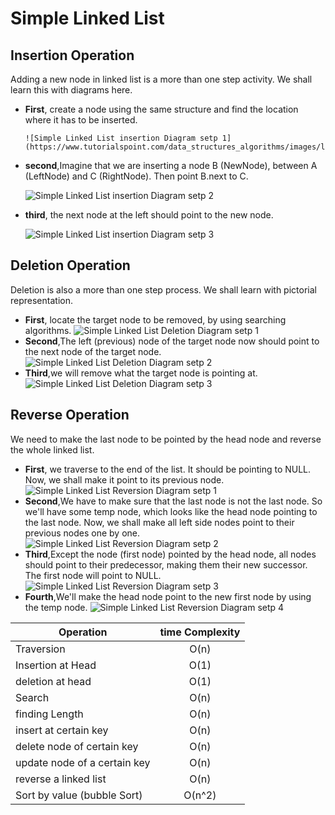 # Simple Linked List

## Insertion Operation

Adding a new node in linked list is a more than one step activity. We shall learn this with diagrams here.

- __First__, create a node using the same structure and find the location where it has to be inserted.
  
      ![Simple Linked List insertion Diagram setp 1](https://www.tutorialspoint.com/data_structures_algorithms/images/linked_list_insertion_0.jpg)
- __second__,Imagine that we are inserting a node B (NewNode), between A (LeftNode) and C (RightNode). Then point B.next to C.
  
  ![Simple Linked List insertion Diagram setp 2](https://www.tutorialspoint.com/data_structures_algorithms/images/linked_list_insertion_1.jpg)
- __third__, the next node at the left should point to the new node.
  
  ![Simple Linked List insertion Diagram setp 3](https://www.tutorialspoint.com/data_structures_algorithms/images/linked_list_insertion_2.jpg)
  
## Deletion Operation

Deletion is also a more than one step process. We shall learn with pictorial representation.

- __First__, locate the target node to be removed, by using searching algorithms.
      ![Simple Linked List Deletion Diagram setp 1](https://www.tutorialspoint.com/data_structures_algorithms/images/linked_list_deletion_0.jpg)
- __Second__,The left (previous) node of the target node now should point to the next node of the target node.
  ![Simple Linked List Deletion Diagram setp 2](https://www.tutorialspoint.com/data_structures_algorithms/images/linked_list_deletion_1.jpg)
- __Third__,we will remove what the target node is pointing at.
  ![Simple Linked List Deletion Diagram setp 3](https://www.tutorialspoint.com/data_structures_algorithms/images/linked_list_deletion_2.jpg)

## Reverse Operation

We need to make the last node to be pointed by the head node and reverse the whole linked list.

- __First__, we traverse to the end of the list. It should be pointing to NULL. Now, we shall make it point to its previous node.
      ![Simple Linked List Reversion Diagram setp 1](https://www.tutorialspoint.com/data_structures_algorithms/images/linked_list_reverse_1.jpg)
- __Second__,We have to make sure that the last node is not the last node. So we'll have some temp node, which looks like the head node pointing to the last node. Now, we shall make all left side nodes point to their previous nodes one by one.
  ![Simple Linked List Reversion Diagram setp 2](https://www.tutorialspoint.com/data_structures_algorithms/images/linked_list_reverse_2.jpg)
- __Third__,Except the node (first node) pointed by the head node, all nodes should point to their predecessor, making them their new successor. The first node will point to NULL.
  ![Simple Linked List Reversion Diagram setp 3](https://www.tutorialspoint.com/data_structures_algorithms/images/linked_list_reverse_3.jpg)
- __Fourth__,We'll make the head node point to the new first node by using the temp node.
  ![Simple Linked List Reversion Diagram setp 4](https://www.tutorialspoint.com/data_structures_algorithms/images/linked_list_reverse_4.jpg)

| Operation                        | time Complexity |
| -------------------------------- | :-------------: |
| Traversion                       |      O(n)       |
| Insertion at Head                |      O(1)       |
| deletion at head                 |      O(1)       |
| Search                           |      O(n)       |
| finding Length                   |      O(n)       |
| insert at certain key            |      O(n)       |
| delete node of certain key       |      O(n)       |
| update node of a certain key     |      O(n)       |
| reverse a linked list            |      O(n)       |
| Sort by value      (bubble Sort) |     O(n^2)      |

